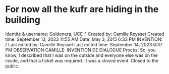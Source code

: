 # For now all the kufr are hiding in the building

Identité & username: Goldenera, UCE-1
Created by: Camille Reysset
Created time: September 13, 2023 11:55 AM
Date: May 3, 2015 6:33 PM
INVENTION: /
Last edited by: Camille Reysset
Last edited time: September 14, 2023 6:37 PM
OBSERVATION CAMILLE: INVENTION DE DIALOGUE
Procès:  So, you know, I described that I was on the outside
and everyone else was on the inside, and that a ticket was
required. It was a closed event. Closed to the public.
